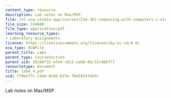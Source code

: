 ```yaml
---
content_type: resource
description: Lab notes on Max/MSP.
file: /ol-ocw-studio-app/courses/21m-361-composing-with-computers-i-electronic-music-composition-spring-2008/f70be77c23e60cbbb25e78e5823fd45c_lab4_4.pdf
file_size: 334680
file_type: application/pdf
learning_resource_types:
- Laboratory Assignments
license: https://creativecommons.org/licenses/by-nc-sa/4.0/
ocw_type: OCWFile
parent_title: Labs
parent_type: CourseSection
parent_uid: 50280f32-efe9-c0c2-ceb0-9bc32c486ff7
resourcetype: Document
title: lab4_4.pdf
uid: f70be77c-23e6-0cbb-b25e-78e5823fd45c
---
```

Lab notes on Max/MSP.